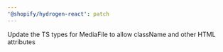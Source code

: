 ```yaml
---
'@shopify/hydrogen-react': patch
---
```


Update the TS types for MediaFile to allow className and other HTML attributes
